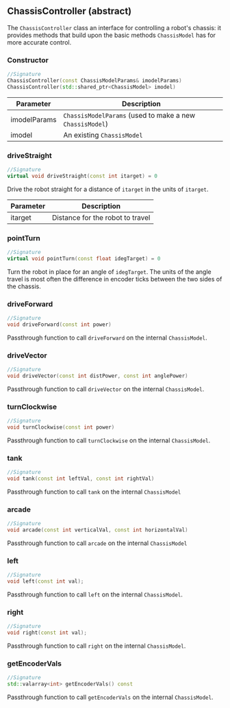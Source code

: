 ## ChassisController (abstract)

The `ChassisController` class an interface for controlling a robot's chassis: it provides methods that build upon the basic methods `ChassisModel` has for more accurate control.

### Constructor

```c++
//Signature
ChassisController(const ChassisModelParams& imodelParams)
ChassisController(std::shared_ptr<ChassisModel> imodel)
```

Parameter | Description
----------|------------
imodelParams | `ChassisModelParams` (used to make a new `ChassisModel`)
imodel | An existing `ChassisModel`

### driveStraight

```c++
//Signature
virtual void driveStraight(const int itarget) = 0
```

Drive the robot straight for a distance of `itarget` in the units of `itarget`.

Parameter | Description
----------|------------
itarget | Distance for the robot to travel

### pointTurn

```c++
//Signature
virtual void pointTurn(const float idegTarget) = 0
```

Turn the robot in place for an angle of `idegTarget`. The units of the angle travel is most often the difference in encoder ticks between the two sides of the chassis.

### driveForward

```c++
//Signature
void driveForward(const int power)
```

Passthrough function to call `driveForward` on the internal `ChassisModel`.

### driveVector

```c++
//Signature
void driveVector(const int distPower, const int anglePower)
```

Passthrough function to call `driveVector` on the internal `ChassisModel`.

### turnClockwise

```c++
//Signature
void turnClockwise(const int power)
```

Passthrough function to call `turnClockwise` on the internal `ChassisModel`.

### tank

```c++
//Signature
void tank(const int leftVal, const int rightVal)
```

Passthrough function to call `tank` on the internal `ChassisModel`

### arcade

```c++
//Signature
void arcade(const int verticalVal, const int horizontalVal)
```

Passthrough function to call `arcade` on the internal `ChassisModel`

### left

```c++
//Signature
void left(const int val);
```

Passthrough function to call `left` on the internal `ChassisModel`.

### right

```c++
//Signature
void right(const int val);
```

Passthrough function to call `right` on the internal `ChassisModel`.

### getEncoderVals

```c++
//Signature
std::valarray<int> getEncoderVals() const
```

Passthrough function to call `getEncoderVals` on the internal `ChassisModel`.
